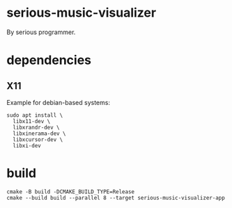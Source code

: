 # serious-music-visualizer
By serious programmer.

# dependencies

## X11

Example for debian-based systems:

```shell
sudo apt install \
  libx11-dev \
  libxrandr-dev \
  libxinerama-dev \
  libxcursor-dev \
  libxi-dev
```

# build

```shell
cmake -B build -DCMAKE_BUILD_TYPE=Release
cmake --build build --parallel 8 --target serious-music-visualizer-app
```

